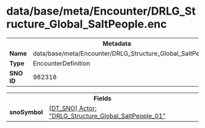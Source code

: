 <h1>data/base/meta/Encounter/DRLG_Structure_Global_SaltPeople.enc</h1><table><tr><th colspan="100%">Metadata</th></tr><tr><td><b>Name</b></td><td>data/base/meta/Encounter/DRLG_Structure_Global_SaltPeople.enc</td></tr><tr><td><b>Type</b></td><td>EncounterDefinition</td></tr><tr><td><b>SNO ID</b></td><td>982318</td></tr></table>

<table><tr><th colspan="100%">Fields</th></tr><tr><td><b>snoSymbol</b></td><td><a href="..\Actor\DRLG_Structure_Global_SaltPeople_01.acr.md">[DT_SNO] Actor: "DRLG_Structure_Global_SaltPeople_01"</a></td></tr></table>

